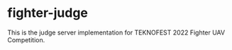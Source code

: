 # fighter-judge

This is the judge server implementation for TEKNOFEST 2022 Fighter UAV Competition.